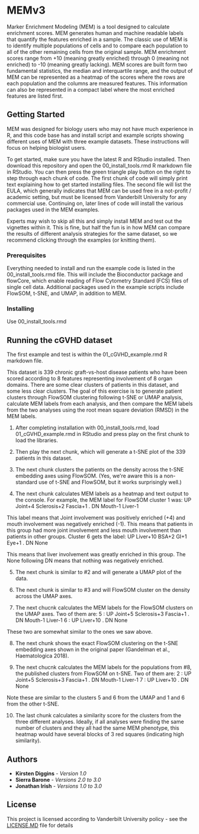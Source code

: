 # MEMv3

Marker Enrichment Modeling (MEM) is a tool designed to calculate enrichment scores.  MEM generates human and machine readable labels that quantify the features enriched in a sample.  The classic use of MEM is to identify multiple populations of cells and to compare each population to all of the other remaining cells from the original sample.  MEM enrichment scores range from +10 (meaning greatly enriched) through 0 (meaning not enriched) to -10 (meaning greatly lacking).  MEM scores are built form two fundamental statistics, the median and interquartile range, and the output of MEM can be represented as a heatmap of the scores where the rows are each population and the columns are measured features.  This information can also be represented in a compact label where the most enriched features are listed first.

## Getting Started

MEM was designed for biology users who may not have much experience in R, and this code base has and install script and example scripts showing different uses of MEM with three example datasets.  These instructions will focus on helping biologist users.  

To get started, make sure you have the latest R and RStudio installed.  Then download this repository and open the 00_install_tools.rmd R markdown file in RStudio.  You can then press the green triangle play button on the right to step through each chunk of code.  The first chunk of code will simply print text explaining how to get started installing files.  The second file will list the EULA, which generally indicates that MEM can be used free in a not-profit / academic setting, but must be licensed from Vanderbilt University for any commercial use.  Continuing on, later lines of code will install the various packages used in the MEM examples.

Experts may wish to skip all this and simply install MEM and test out the vignettes within it.  This is fine, but half the fun is in how MEM can compare the results of different analysis strategies for the same dataset, so we recommend clicking through the examples (or knitting them).

### Prerequisites

Everything needed to install and run the example code is listed in the 00_install_tools.rmd file.  This will include the Bioconductor package and flowCore, which enable reading of Flow Cytometry Standard (FCS) files of single cell data.  Additional packages used in the example scripts include FlowSOM, t-SNE, and UMAP, in addition to MEM.

### Installing

Use 00_install_tools.rmd

## Running the cGVHD dataset

The first example and test is within the 01_cGVHD_example.rmd R markdown file.  

This dataset is 339 chronic graft-vs-host disease patients who have been scored according to 8 features representing involvement of 8 organ domains.  There are some clear clusters of patients in this dataset, and some less clear clusters.  The goal of this exercise is to generate patient clusters through FlowSOM clustering following t-SNE or UMAP analysis, calculate MEM labels from each analysis, and then compare the MEM labels from the two analyses using the root mean square deviation (RMSD) in the MEM labels.

1) After completing installation with 00_install_tools.rmd, load 01_cGVHD_example.rmd in RStudio and press play on the first chunk to load the libraries.  

2) Then play the next chunk, which will generate a t-SNE plot of the 339 patients in this dataset.  

3) The next chunk clusters the patients on the density across the t-SNE embedding axes using FlowSOM.  (Yes, we're aware this is a non-standard use of t-SNE and FlowSOM, but it works surprisingly well.)

4) The next chunk calculates MEM labels as a heatmap and text output to the console.  For example, the MEM label for FlowSOM cluster 1 was: 
UP Joint+4 Sclerosis+2 Fascia+1 . DN Mouth-1 Liver-1

This label means that Joint involvement was positively enriched (+4) and mouth involvement was negatively enriched (-1).  This means that patients in this group had more joint involvement and less mouth involvement than patients in other groups.  Cluster 6 gets the label:
UP Liver+10 BSA+2 GI+1 Eye+1 . DN None

This means that liver involvement was greatly enriched in this group.  The None following DN means that nothing was negatively enriched.

5) The next chunk is similar to #2 and will generate a UMAP plot of the data.

6) The next chunk is similar to #3 and will FlowSOM cluster on the density across the UMAP axes.

7) The next chucnk calculates the MEM labels for the FlowSOM clusters on the UMAP axes.  Two of them are:
5 : UP Joint+5 Sclerosis+3 Fascia+1 . DN Mouth-1 Liver-1
6 : UP Liver+10 . DN None

These two are somewhat similar to the ones we saw above.  

8) The next chunk shows the exact FlowSOM clustering on the t-SNE embedding axes shown in the original paper (Gandelman et al., Haematologica 2018).

9) The next chucnk calculates the MEM labels for the populations from #8, the published clusters from FlowSOM on t-SNE.  Two of them are:
2 : UP Joint+5 Sclerosis+3 Fascia+1 . DN Mouth-1 Liver-1
7 : UP Liver+10 . DN None

Note these are similar to the clusters 5 and 6 from the UMAP and 1 and 6 from the other t-SNE.  

10) The last chunk calculates a similarity score for the clusters from the three different analyses.  Ideally, if all analyses were finding the same number of clusters and they all had the same MEM phenotype, this heatmap would have several blocks of 3 red squares (indicating high similarity).

## Authors

* **Kirsten Diggins** - *Version 1.0* 
* **Sierra Barone** - *Versions 2.0 to 3.0* 
* **Jonathan Irish** - *Versions 1.0 to 3.0* 

## License

This project is licensed according to Vanderbilt University policy - see the [LICENSE.MD](LICENSE.MD) file for details
